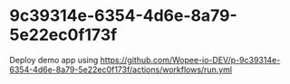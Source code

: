 # 9c39314e-6354-4d6e-8a79-5e22ec0f173f
Deploy demo app using https://github.com/Wopee-io-DEV/p-9c39314e-6354-4d6e-8a79-5e22ec0f173f/actions/workflows/run.yml
